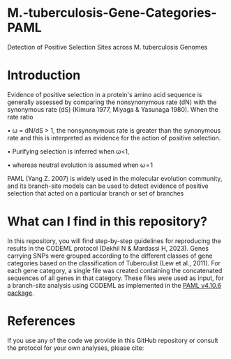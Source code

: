 # M.-tuberculosis-Gene-Categories-PAML
Detection of Positive Selection Sites across M. tuberculosis Genomes

# Introduction
Evidence of positive selection in a protein's amino acid sequence is generally assessed by comparing the nonsynonymous rate (dN) with the synonymous rate (dS) (Kimura 1977, Miyaga & Yasunaga 1980). When the rate ratio 

• ω = dN/dS > 1, the nonsynonymous rate is greater than the synonymous rate and this is interpreted as evidence for the action of positive selection. 

• Purifying selection is inferred when ω<1, 

• whereas neutral evolution is assumed when ω = 1

PAML (Yang Z. 2007) is widely used in the molecular evolution community, and its branch-site models can be used to detect evidence of positive selection that acted on a particular branch or set of branches


# What can I find in this repository?
In this repository, you will find step-by-step guidelines for reproducing the results in the CODEML protocol (Dekhil N & Mardassi H, 2023). Genes carrying SNPs were grouped according to the different classes of gene categories based on the classification of Tuberculist (Lew et al., 2011). For each gene category, a single file was created containing the concatenated sequences of all genes in that category. These files were used as input, for a branch-site analysis using CODEML as implemented in the [PAML v4.10.6 package](https://github.com/abacus-gene/paml).

# References
If you use any of the code we provide in this GitHub repository or consult the protocol for your own analyses, please cite:




